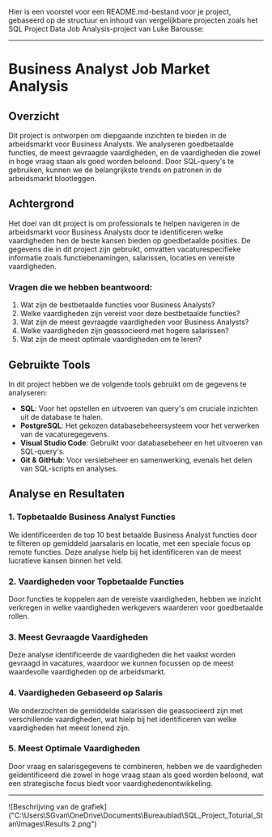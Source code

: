 Hier is een voorstel voor een README.md-bestand voor je project, gebaseerd op de structuur en inhoud van vergelijkbare projecten zoals het SQL Project Data Job Analysis-project van Luke Barousse:

---

# Business Analyst Job Market Analysis

## Overzicht

Dit project is ontworpen om diepgaande inzichten te bieden in de arbeidsmarkt voor Business Analysts. We analyseren goedbetaalde functies, de meest gevraagde vaardigheden, en de vaardigheden die zowel in hoge vraag staan als goed worden beloond. Door SQL-query's te gebruiken, kunnen we de belangrijkste trends en patronen in de arbeidsmarkt blootleggen.

## Achtergrond

Het doel van dit project is om professionals te helpen navigeren in de arbeidsmarkt voor Business Analysts door te identificeren welke vaardigheden hen de beste kansen bieden op goedbetaalde posities. De gegevens die in dit project zijn gebruikt, omvatten vacaturespecifieke informatie zoals functiebenamingen, salarissen, locaties en vereiste vaardigheden.

### Vragen die we hebben beantwoord:

1. Wat zijn de bestbetaalde functies voor Business Analysts?
2. Welke vaardigheden zijn vereist voor deze bestbetaalde functies?
3. Wat zijn de meest gevraagde vaardigheden voor Business Analysts?
4. Welke vaardigheden zijn geassocieerd met hogere salarissen?
5. Wat zijn de meest optimale vaardigheden om te leren?

## Gebruikte Tools

In dit project hebben we de volgende tools gebruikt om de gegevens te analyseren:

- **SQL**: Voor het opstellen en uitvoeren van query's om cruciale inzichten uit de database te halen.
- **PostgreSQL**: Het gekozen databasebeheersysteem voor het verwerken van de vacaturegegevens.
- **Visual Studio Code**: Gebruikt voor databasebeheer en het uitvoeren van SQL-query's.
- **Git & GitHub**: Voor versiebeheer en samenwerking, evenals het delen van SQL-scripts en analyses.

## Analyse en Resultaten

### 1. Topbetaalde Business Analyst Functies

We identificeerden de top 10 best betaalde Business Analyst functies door te filteren op gemiddeld jaarsalaris en locatie, met een speciale focus op remote functies. Deze analyse hielp bij het identificeren van de meest lucratieve kansen binnen het veld.

### 2. Vaardigheden voor Topbetaalde Functies

Door functies te koppelen aan de vereiste vaardigheden, hebben we inzicht verkregen in welke vaardigheden werkgevers waarderen voor goedbetaalde rollen. 

### 3. Meest Gevraagde Vaardigheden

Deze analyse identificeerde de vaardigheden die het vaakst worden gevraagd in vacatures, waardoor we kunnen focussen op de meest waardevolle vaardigheden op de arbeidsmarkt.

### 4. Vaardigheden Gebaseerd op Salaris

We onderzochten de gemiddelde salarissen die geassocieerd zijn met verschillende vaardigheden, wat hielp bij het identificeren van welke vaardigheden het meest lonend zijn.

### 5. Meest Optimale Vaardigheden

Door vraag en salarisgegevens te combineren, hebben we de vaardigheden geïdentificeerd die zowel in hoge vraag staan als goed worden beloond, wat een strategische focus biedt voor vaardighedenontwikkeling.

---
![Beschrijving van de grafiek]("C:\Users\SGvan\OneDrive\Documents\Bureaublad\SQL_Project_Toturial_Stan\Images\Results 2.png")


